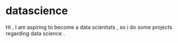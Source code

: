# datascience
Hi , I am aspiring to become a data scientists , so i do some projects regarding data science .
